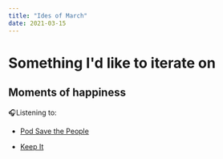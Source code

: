 ```yaml
---
title: "Ides of March"
date: 2021-03-15
---
```


# Something I'd like to iterate on

## Moments of happiness

🎧Listening to:

* [Pod Save the People](https://crooked.com/podcast-series/pod-save-the-people/)

* [Keep It](https://crooked.com/podcast-series/keep-it/)

